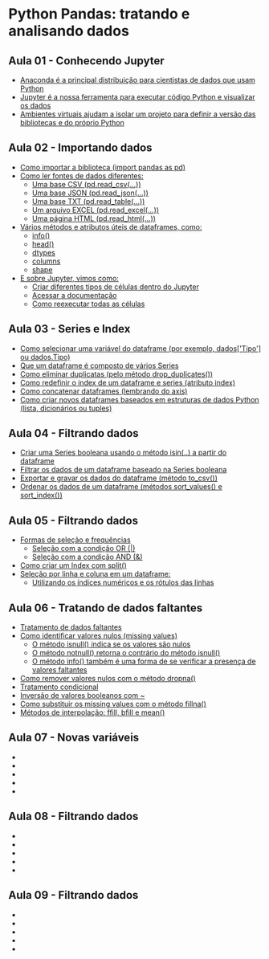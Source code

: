 # Python Pandas: tratando e analisando dados

## Aula 01 - Conhecendo Jupyter
* [Anaconda é a principal distribuição para cientistas de dados que usam Python](#)
* [Jupyter é a nossa ferramenta para executar código Python e visualizar os dados](#)
* [Ambientes virtuais ajudam a isolar um projeto para definir a versão das bibliotecas e do próprio Python](#)

## Aula 02 - Importando dados
* [Como importar a biblioteca (import pandas as pd)](#)
* [Como ler fontes de dados diferentes:](#)
    * [Uma base CSV (pd.read_csv(...))](#)
    * [Uma base JSON (pd.read_json(...))](#)
    * [Uma base TXT (pd.read_table(...))](#)
    * [Um arquivo EXCEL (pd.read_excel(...))](#)
    * [Uma página HTML (pd.read_html(...))](#)
* [Vários métodos e atributos úteis de dataframes, como:](#)
    * [info()](#)
    * [head()](#)
    * [dtypes](#)
    * [columns](#)
    * [shape](#)
* [E sobre Jupyter, vimos como:](#)
    * [Criar diferentes tipos de células dentro do Jupyter](#)
    * [Acessar a documentação](#)
    * [Como reexecutar todas as células](#)

## Aula 03 - Series e Index
* [Como selecionar uma variável do dataframe (por exemplo, dados['Tipo'] ou dados.Tipo)](#)
* [Que um dataframe é composto de vários Series](#)
* [Como eliminar duplicatas (pelo método drop_duplicates())](#)
* [Como redefinir o index de um dataframe e series (atributo index)](#)
* [Como concatenar dataframes (lembrando do axis)](#)
* [Como criar novos dataframes baseados em estruturas de dados Python (lista, dicionários ou tuples)](#)

## Aula 04 - Filtrando dados
* [Criar uma Series booleana usando o método isin(..) a partir do dataframe](#)
* [Filtrar os dados de um dataframe baseado na Series booleana](#)
* [Exportar e gravar os dados do dataframe (método to_csv())](#)
* [Ordenar os dados de um dataframe (métodos sort_values() e sort_index())](#)

## Aula 05 - Filtrando dados
* [Formas de seleção e frequências](#)
    * [Seleção com a condição OR (|)](#)
    * [Seleção com a condição AND (&)](#)
* [Como criar um Index com split()](#)
* [Seleção por linha e coluna em um dataframe:](#)
    * [Utilizando os índices numéricos e os rótulos das linhas](#)

## Aula 06 - Tratando de dados faltantes
* [Tratamento de dados faltantes](#)
* [Como identificar valores nulos (missing values)](#)
    * [O método isnull() indica se os valores são nulos](#)
    * [O método notnull() retorna o contrário do método isnull()](#)
    * [O método info() também é uma forma de se verificar a presença de valores faltantes](#)
* [Como remover valores nulos com o método dropna()](#)
* [Tratamento condicional](#)
* [Inversão de valores booleanos com ~](#)
* [Como substituir os missing values com o método fillna()](#)
* [Métodos de interpolação: ffill, bfill e mean()](#)

## Aula 07 - Novas variáveis
* [](#)
* [](#)
* [](#)
* [](#)
* [](#)

## Aula 08 - Filtrando dados
* [](#)
* [](#)
* [](#)
* [](#)
* [](#)

## Aula 09 - Filtrando dados
* [](#)
* [](#)
* [](#)
* [](#)
* [](#)